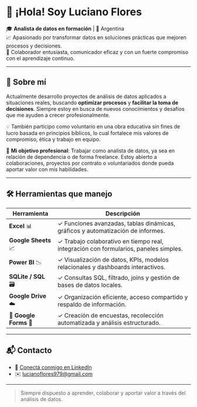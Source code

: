 # 👋 ¡Hola! Soy Luciano Flores

🎓 **Analista de datos en formación** | 📍 Argentina  
📈 Apasionado por transformar datos en soluciones prácticas que mejoren procesos y decisiones.  
🤝 Colaborador entusiasta, comunicador eficaz y con un fuerte compromiso con el aprendizaje continuo.

---

## 🧠 Sobre mí

Actualmente desarrollo proyectos de análisis de datos aplicados a situaciones reales, buscando **optimizar procesos** y **facilitar la toma de decisiones**. Siempre estoy en busca de nuevos conocimientos y desafíos que me ayuden a crecer profesionalmente.

💡 También participo como voluntario en una obra educativa sin fines de lucro basada en principios bíblicos, lo cual fortalece mis valores de compromiso, ética y trabajo en equipo.

🎯 **Mi objetivo profesional**: Trabajar como analista de datos, ya sea en relación de dependencia o de forma freelance. Estoy abierto a colaboraciones, proyectos por contrato o voluntariados donde pueda aportar valor con mis habilidades.

---

## 🛠️ Herramientas que manejo

| Herramienta              | Descripción                                                                 |
|--------------------------|-----------------------------------------------------------------------------|
| **Excel** 📊           | ✓ Funciones avanzadas, tablas dinámicas, gráficos y automatización de informes. |
| **Google Sheets** 📈    | ✓ Trabajo colaborativo en tiempo real, integración con formularios, paneles simples. |
| **Power BI** 📉         | ✓ Visualización de datos, KPIs, modelos relacionales y dashboards interactivos. |
| **SQLite / SQL** 🗃️     | ✓ Consultas SQL, filtrado, joins y gestión de bases de datos locales.          |
| **Google Drive** ☁️     | ✓ Organización eficiente, acceso compartido y respaldo de información.         |
| 📝 **Google Forms** 📨     | ✓ Creación de encuestas, recolección automatizada y análisis estructurado.     |

---

## 📬 Contacto

- 🔗 [Conectá conmigo en LinkedIn](https://www.linkedin.com/in/luciano-flores-a578a6347)  
- ✉️ [lucianoflores979@gmail.com](mailto:lucianoflores979@gmail.com)

---

> Siempre dispuesto a aprender, colaborar y aportar valor a través del análisis de datos.
